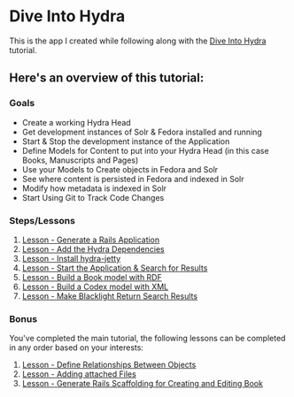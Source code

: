 # Dive Into Hydra

This is the app I created while following along with the [Dive Into Hydra](https://github.com/projecthydra/hydra/wiki/Dive-into-Hydra) tutorial.

## Here's an overview of this tutorial:

### Goals
* Create a working Hydra Head
* Get development instances of Solr & Fedora installed and running
* Start & Stop the development instance of the Application
* Define Models for Content to put into your Hydra Head (in this case Books, Manuscripts and Pages)
* Use your Models to Create objects in Fedora and Solr
* See where content is persisted in Fedora and indexed in Solr
* Modify how metadata is indexed in Solr
* Start Using Git to Track Code Changes

### Steps/Lessons
1. [Lesson - Generate a Rails Application](https://github.com/projecthydra/hydra/wiki/Lesson---generate-a-rails-application)
1. [Lesson - Add the Hydra Dependencies](https://github.com/projecthydra/hydra/wiki/Lesson---add-the-Hydra-dependencies)
1. [Lesson - Install hydra-jetty](https://github.com/projecthydra/hydra/wiki/Lesson---install-hydra-jetty)
1. [Lesson - Start the Application & Search for Results](https://github.com/projecthydra/hydra/wiki/Lesson---start-the-application-%26-search-for-results)
1. [Lesson - Build a Book model with RDF](https://github.com/projecthydra/hydra/wiki/Lesson---Build-a-book-model-with-RDF)
1. [Lesson - Build a Codex model with XML](https://github.com/projecthydra/hydra/wiki/Lesson---Build-a-Codex-model-with-XML)
1. [Lesson - Make Blacklight Return Search Results](https://github.com/projecthydra/hydra/wiki/Lesson---Build-a-Codex-model-with-XML)

### Bonus
You've completed the main tutorial, the following lessons can be completed in any order based on your interests:  

1. [Lesson - Define Relationships Between Objects](https://github.com/projecthydra/hydra/wiki/Lesson---Define-Relationships-Between-Objects)
1. [Lesson - Adding attached Files](https://github.com/projecthydra/hydra/wiki/Lesson---Adding-attached-files)
1. [Lesson - Generate Rails Scaffolding for Creating and Editing Book](https://github.com/projecthydra/hydra/wiki/Lesson---Generate-Rails-Scaffolding-for-Creating-and-Editing-Books)